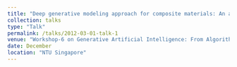```yaml
---
title: "Deep generative modeling approach for composite materials: An accelerated solution of prediction, discovery & design problems."
collection: talks
type: "Talk"
permalink: /talks/2012-03-01-talk-1
venue: "Workshop-6 on Generative Artificial Intelligence: From Algorithm to Scientific Discovery at Distributed AI (DAI) conference 2023"
date: December
location: "NTU Singapore"
---
```

